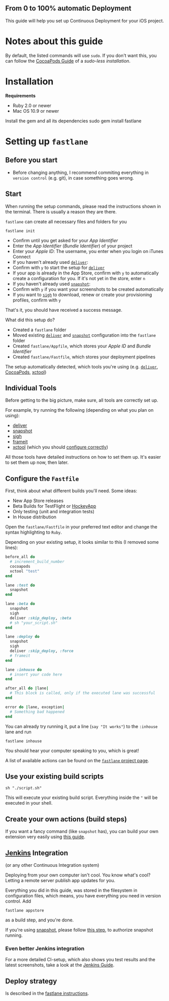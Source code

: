 From 0 to 100% automatic Deployment
-----------------------------------

This guide will help you set up Continuous Deployment for your iOS project.

# Notes about this guide
By default, the listed commands will use `sudo`. If you don't want this, you can follow the [CocoaPods Guide](http://guides.cocoapods.org/using/getting-started.html#sudo-less-installation) of a *sudo-less installation*.

# Installation

**Requirements**

- Ruby 2.0 or newer
- Mac OS 10.9 or newer

Install the gem and all its dependencies
      sudo gem install fastlane

# Setting up `fastlane`

## Before you start

- Before changing anything, I recommend commiting everything in `version control` (e.g. git), in case something goes wrong.

## Start
When running the setup commands, please read the instructions shown in the terminal. There is usually a reason they are there.

`fastlane` can create all necessary files and folders for you

    fastlane init
    
- Confirm until you get asked for your *App Identifier*
- Enter the *App Identifier* (*Bundle Identifier*) of your project
- Enter your *Apple ID*: The username, you enter when you login on iTunes Connect
- If you haven't already used [`deliver`](https://github.com/KrauseFx/deliver):
 - Confirm with `y` to start the setup for [`deliver`](https://github.com/KrauseFx/deliver)
 - If your app is already in the App Store, confirm with `y` to automatically create a configuration for you. If it's not yet in the store, enter `n`
- If you haven't already used [`snapshot`](https://github.com/KrauseFx/snapshot):
 - Confirm with `y` if you want your screenshots to be created automatically
- If you want to [`sigh`](https://github.com/KrauseFx/sigh) to download, renew or create your provisioning profiles, confirm with `y`

That's it, you should have received a success message. 

What did this setup do? 

- Created a `fastlane` folder
- Moved existing [`deliver`](https://github.com/KrauseFx/deliver) and [`snapshot`](https://github.com/KrauseFx/snapshot) configuration into the `fastlane` folder
- Created `fastlane/Appfile`, which stores your *Apple ID* and *Bundle Identifier*
- Created `fastlane/Fastfile`, which stores your deployment pipelines

The setup automatically detected, which tools you're using (e.g. [`deliver`](https://github.com/KrauseFx/deliver), [CocoaPods](http://cocoapods.org/), [xctool](https://github.com/facebook/xctool))

## Individual Tools
Before getting to the big picture, make sure, all tools are correctly set up. 

For example, try running the following (depending on what you plan on using):

- [deliver](https://github.com/KrauseFx/deliver)
- [snapshot](https://github.com/KrauseFx/snapshot)
- [sigh](https://github.com/KrauseFx/sigh)
- [frameit](https://github.com/KrauseFx/frameit)
- [xctool](https://github.com/facebook/xctool) (which you should [configure correctly](https://github.com/krausefx/fastlane#xctool))

All those tools have detailed instructions on how to set them up. It's easier to set them up now, then later.

## Configure the `Fastfile`

First, think about what different builds you'll need. Some ideas:

- New App Store releases
- Beta Builds for TestFlight or [HockeyApp](http://hockeyapp.net/)
- Only testing (unit and integration tests)
- In House distribution

Open the `fastlane/Fastfile` in your preferred text editor and change the syntax highlighting to `Ruby`.

Depending on your existing setup, it looks similar to this (I removed some lines):

```ruby
before_all do
  # increment_build_number
  cocoapods
  xctool "test"
end

lane :test do 
  snapshot
end

lane :beta do
  snapshot
  sigh
  deliver :skip_deploy, :beta
  # sh "your_script.sh"
end

lane :deploy do
  snapshot
  sigh
  deliver :skip_deploy, :force
  # frameit
end

lane :inhouse do
  # insert your code here
end

after_all do |lane|
  # This block is called, only if the executed lane was successful
end

error do |lane, exception|
  # Something bad happened
end
```

You can already try running it, put a line (`say "It works"`) to the `:inhouse` lane and run

    fastlane inhouse

You should hear your computer speaking to you, which is great!

A list of available actions can be found on the [`fastlane` project page](https://github.com/KrauseFx/fastlane#actions).

## Use your existing build scripts

    sh "./script.sh"

This will execute your existing build script. Everything inside the `"` will be executed in your shell.

## Create your own actions (build steps)
If you want a fancy command (like `snapshot` has), you can build your own extension very easily using [this guide](https://github.com/krausefx/fastlane#extensions).

## [Jenkins](http://jenkins-ci.org/) Integration
(or any other Continuous Integration system)

Deploying from your own computer isn't cool. You know what's cool? Letting a remote server publish app updates for you.

Everything you did in this guide, was stored in the filesystem in configuration files, which means, you have everything you need in version control. Add


    fastlane appstore

as a build step, and you're done.

If you're using [snapshot](https://github.com/KrauseFx/snapshot), please follow [this step](https://github.com/KrauseFx/snapshot#run-in-continuous-integration), to authorize snapshot running.

### Even better Jenkins integration
For a more detailed CI-setup, which also shows you test results and the latest screenshots, take a look at the [Jenkins Guide](https://github.com/krausefx/fastlane#jenkins-integration). 


## Deploy strategy
Is described in the [fastlane instructions](https://github.com/KrauseFx/fastlane#deploy-strategy).



